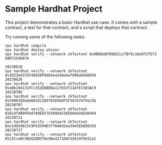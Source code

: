# Sample Hardhat Project

This project demonstrates a basic Hardhat use case. It comes with a sample contract, a test for that contract, and a script that deploys that contract.

Try running some of the following tasks:

```shell
npx hardhat compile
npx hardhat deploy-zksync
npx hardhat verify --network zkTestnet 0x0BbDeDF09E62c2fBf8c16e972fE73
b0D7293667A

20230620
npx hardhat verify --network zkTestnet 0x1D23e8315Fd6858F0dE4ea2dAeAafd98a6586036
20230626
npx hardhat verify --network zkTestnet 0xeBb194131FCc352D6BEBa11f653f22AfEC565AC9
20230706
npx hardhat verify --network zkTestnet 0x590635DeAa6A341189701D4b8F5F36767479a23b
20230707
npx hardhat verify --network zkTestnet 0xD14f4B9FD4d788E027b360A4536E8Ada9dEd0d44
20230721
npx hardhat verify --network zkTestnet 0xe1d9196C5C9F03594D3f7A46d2ea3945Eb6D6C69
20230727
npx hardhat verify --network zkTestnet 0x13Cce0C98b82DB578e9Ae41716AC55619f6931a1
```
